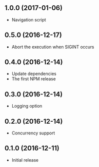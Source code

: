 ## 1.0.0 (2017-01-06)

* Navigation script

## 0.5.0 (2016-12-17)

* Abort the execution when SIGINT occurs

## 0.4.0 (2016-12-14)

* Update dependencies
* The first NPM release

## 0.3.0 (2016-12-14)

* Logging option

## 0.2.0 (2016-12-14)

* Concurrency support

## 0.1.0 (2016-12-11)

* Initial release
